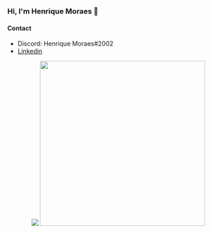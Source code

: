 ### Hi, I'm Henrique Moraes 👋

#### Contact
- Discord: Henrique Moraes#2002
- [Linkedin](https://www.linkedin.com/in/henrique-moraes-4395bb1bb/) 

<p align="center">
<img src="https://github-readme-stats.vercel.app/api?username=rikz1n&show_icons=true&theme=midnight-purple&hide=prs,issues">
<img src="https://github-readme-stats.vercel.app/api/top-langs/?username=rikz1n&layout=compact&theme=midnight-purple" width="375px">
</p>
